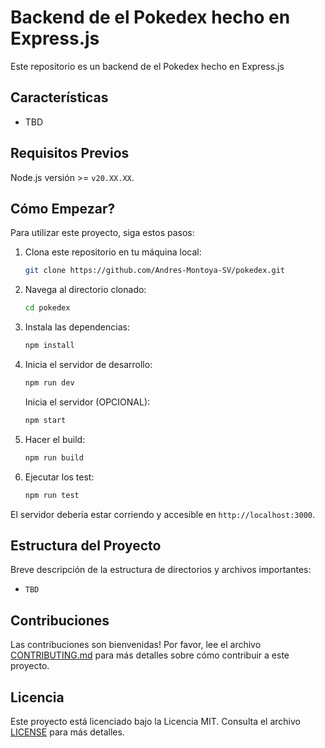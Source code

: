# Backend de el Pokedex hecho en Express.js

Este repositorio es un backend de el Pokedex hecho en Express.js

## Características

- TBD

## Requisitos Previos

Node.js versión  >= `v20.XX.XX`.

## Cómo Empezar?

Para utilizar este proyecto, siga estos pasos:

1. Clona este repositorio en tu máquina local:

    ```bash
    git clone https://github.com/Andres-Montoya-SV/pokedex.git
    ```

2. Navega al directorio clonado:

    ```bash
    cd pokedex
    ```

3. Instala las dependencias:

    ```bash
    npm install
    ```

4. Inicia el servidor de desarrollo:

    ```bash
    npm run dev
    ```

    Inicia el servidor (OPCIONAL):

    ```bash
    npm start
    ```

5. Hacer el build:

    ```bash
    npm run build
    ```

6. Ejecutar los test:

    ```bash
    npm run test
    ```

El servidor debería estar corriendo y accesible en `http://localhost:3000`.

## Estructura del Proyecto

Breve descripción de la estructura de directorios y archivos importantes:

- `TBD`

## Contribuciones

Las contribuciones son bienvenidas! Por favor, lee el archivo [CONTRIBUTING.md](CONTRIBUTING.md) para más detalles sobre cómo contribuir a este proyecto.

## Licencia

Este proyecto está licenciado bajo la Licencia MIT. Consulta el archivo [LICENSE](LICENSE) para más detalles.
